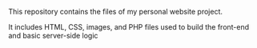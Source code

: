 Τhis repository contains the files of my personal website project.

It includes HTML, CSS, images, and PHP files used to build the front-end and basic server-side logic
